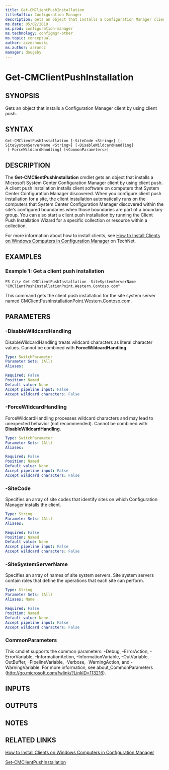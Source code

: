 ```yaml
---
title: Get-CMClientPushInstallation
titleSuffix: Configuration Manager
description: Gets an object that installs a Configuration Manager client by using client push.
ms.date: 05/02/2019
ms.prod: configuration-manager
ms.technology: configmgr-other
ms.topic: conceptual
author: aczechowski
ms.author: aaroncz
manager: dougeby
---
```


# Get-CMClientPushInstallation

## SYNOPSIS
Gets an object that installs a Configuration Manager client by using client push.

## SYNTAX

```
Get-CMClientPushInstallation [-SiteCode <String>] [-SiteSystemServerName <String>] [-DisableWildcardHandling]
 [-ForceWildcardHandling] [<CommonParameters>]
```

## DESCRIPTION
The **Get-CMClientPushInstallation** cmdlet gets an object that installs a Microsoft System Center Configuration Manager client by using client push.
A client push installation installs client software on computers that System Center Configuration Manager discovered.
When you configure client push installation for a site, the client installation automatically runs on the computers that System Center Configuration Manager discovered within the site's configured boundaries when those boundaries are part of a boundary group.
You can also start a client push installation by running the Client Push Installation Wizard for a specific collection or resource within a collection.

For more information about how to install clients, see [How to Install Clients on Windows Computers in Configuration Manager](http://go.microsoft.com/fwlink/?LinkId=247203) on TechNet.

## EXAMPLES

### Example 1: Get a client push installation
```
PS C:\> Get-CMClientPushInstallation -SiteSystemServerName "CMClientPushInstallationPoint.Western.Contoso.com"
```

This command gets the client push installation for the site system server named CMClientPushInstallationPoint.Western.Contoso.com.

## PARAMETERS

### -DisableWildcardHandling
DisableWildcardHandling treats wildcard characters as literal character values. Cannot be combined with **ForceWildcardHandling**.

```yaml
Type: SwitchParameter
Parameter Sets: (All)
Aliases: 

Required: False
Position: Named
Default value: None
Accept pipeline input: False
Accept wildcard characters: False
```

### -ForceWildcardHandling
ForceWildcardHandling processes wildcard characters and may lead to unexpected behavior (not recommended). Cannot be combined with **DisableWildcardHandling**.

```yaml
Type: SwitchParameter
Parameter Sets: (All)
Aliases: 

Required: False
Position: Named
Default value: None
Accept pipeline input: False
Accept wildcard characters: False
```

### -SiteCode
Specifies an array of site codes that identify sites on which Configuration Manager installs the client.

```yaml
Type: String
Parameter Sets: (All)
Aliases: 

Required: False
Position: Named
Default value: None
Accept pipeline input: False
Accept wildcard characters: False
```

### -SiteSystemServerName
Specifies an array of names of site system servers.
Site system servers contain roles that define the operations that each site can perform.

```yaml
Type: String
Parameter Sets: (All)
Aliases: Name

Required: False
Position: Named
Default value: None
Accept pipeline input: False
Accept wildcard characters: False
```

### CommonParameters
This cmdlet supports the common parameters: -Debug, -ErrorAction, -ErrorVariable, -InformationAction, -InformationVariable, -OutVariable, -OutBuffer, -PipelineVariable, -Verbose, -WarningAction, and -WarningVariable. For more information, see about_CommonParameters (http://go.microsoft.com/fwlink/?LinkID=113216).

## INPUTS

## OUTPUTS

## NOTES

## RELATED LINKS

[How to Install Clients on Windows Computers in Configuration Manager](http://go.microsoft.com/fwlink/?LinkId=247203)

[Set-CMClientPushInstallation](Set-CMClientPushInstallation.md)


